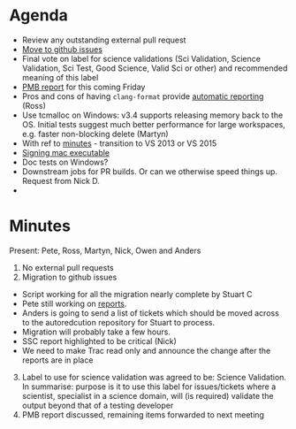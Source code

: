 Agenda
======

* Review any outstanding external pull request
* [Move to github issues](https://github.com/mantidproject/documents/blob/master/Project-Management/TechnicalSteeringCommittee/reports/WorkplanForMoveGithubIssues.md)
* Final vote on label for science validations (Sci Validation, Science Validation, Sci Test, Good Science, Valid Sci or other) and recommended meaning of this label
* [PMB report](https://github.com/mantidproject/documents/blob/master/Project-Management/TechnicalSteeringCommittee/reports/TSC-PMB-report-2015-05-29.md) for this coming Friday
* Pros and cons of having `clang-format` provide [automatic reporting](http://builds.mantidproject.org/view/All/job/master_clang-format/) (Ross)
* Use tcmalloc on Windows: v3.4 supports releasing memory back to the OS. Initial tests suggest much better performance for large workspaces, e.g. faster non-blocking delete (Martyn)
* With ref to [minutes](https://github.com/mantidproject/documents/blob/master/Project-Management/TechnicalSteeringCommittee/meetings/2015/TSC-meeting-2015-01-29.md) - transition to VS 2013 or VS 2015
* [Signing mac executable](http://certhelp.ksoftware.net/support/articles/18835-how-do-i-sign-files-on-mac-osx-) 
* Doc tests on Windows?
* Downstream jobs for PR builds. Or can we otherwise speed things up. Request from Nick D.
* 

Minutes
=======

Present: Pete, Ross, Martyn, Nick, Owen and Anders

1. No external pull requests
2.  Migration to github issues
  * Script working for all the migration nearly complete by Stuart C
  * Pete still working on [reports](https://github.com/mantidproject/documents/blob/master/Project-Management/TechnicalSteeringCommittee/reports/WorkplanForMoveGithubIssues.md).
  * Anders is going to send a list of tickets which should be moved across to the autoredcution repository for Stuart to process.
  * Migration will probably take a few hours. 
  * SSC report highlighted to be critical (Nick)
  * We need to make Trac read only and announce the change after the reports are in place
3. Label to use for science validation was agreed to be: Science Validation. In summarise: purpose is it to use this label for issues/tickets where a scientist, specialist in a science domain, will (is required) validate the output beyond that of a testing developer 
4. PMB report discussed, remaining items forwarded to next meeting
